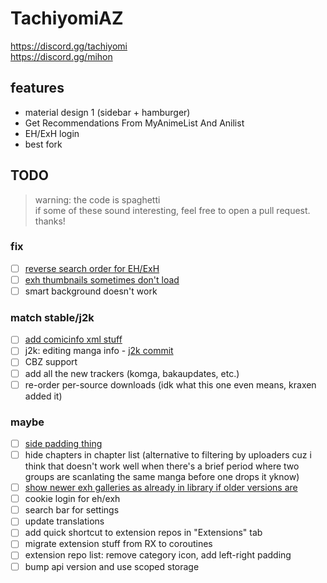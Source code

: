 # TachiyomiAZ  
https://discord.gg/tachiyomi  
https://discord.gg/mihon

## features
- material design 1 (sidebar + hamburger)
- Get Recommendations From MyAnimeList And Anilist
- EH/ExH login
- best fork

## TODO
> warning: the code is spaghetti  
> if some of these sound interesting, feel free to open a pull request. thanks!

### fix
- [ ] [reverse search order for EH/ExH](https://github.com/az4521/TachiyomiAZ/issues/70)
- [ ] [exh thumbnails sometimes don't load](https://github.com/az4521/TachiyomiAZ/issues/78)
- [ ] smart background doesn't work
### match stable/j2k
- [ ] [add comicinfo xml stuff](https://github.com/mihonapp/mihon/commit/1395343f116bfbc9c3ee04eed372299ea36aa22d)
- [ ] j2k: editing manga info - [j2k commit](https://github.com/Jays2Kings/tachiyomiJ2K/commit/d3ec230d4baa8584118dc30807728305715db25b)
- [ ] CBZ support
- [ ] add all the new trackers (komga, bakaupdates, etc.)
- [ ] re-order per-source downloads (idk what this one even means, kraxen added it)
### maybe
- [ ] [side padding thing](https://github.com/az4521/TachiyomiAZ/issues/86)
- [ ] hide chapters in chapter list (alternative to filtering by uploaders cuz i think that doesn't work well when there's a brief period where two groups are scanlating the same manga before one drops it yknow)
- [ ] [show newer exh galleries as already in library if older versions are](https://github.com/az4521/TachiyomiAZ/issues/91)
- [ ] cookie login for eh/exh
- [ ] search bar for settings
- [ ] update translations
- [ ] add quick shortcut to extension repos in "Extensions" tab
- [ ] migrate extension stuff from RX to coroutines
- [ ] extension repo list: remove category icon, add left-right padding
- [ ] bump api version and use scoped storage
